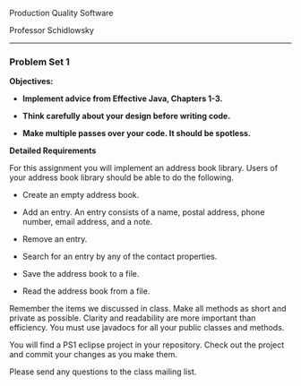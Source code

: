 Production Quality Software	 	

Professor Schidlowsky

* * *


### Problem Set 1

**Objectives:**

* **Implement advice from Effective Java, Chapters 1-3.**

* **Think carefully about your design before writing code.**

* **Make multiple passes over your code.  It should be spotless.**

**Detailed Requirements**

For this assignment you will implement an address book library.  Users of your address book library should be able to do the following.

* Create an empty address book.

* Add an entry.  An entry consists of a name, postal address, phone number, email address, and a note.

* Remove an entry.

* Search for an entry by any of the contact properties.

* Save the address book to a file.

* Read the address book from a file.

Remember the items we discussed in class.  Make all methods as short and private as possible.  Clarity and readability are more important than efficiency.  You must use javadocs for all your public classes and methods.

You will find a PS1 eclipse project in your repository.  Check out the project and commit your changes as you make them.

Please send any questions to the class mailing list.

